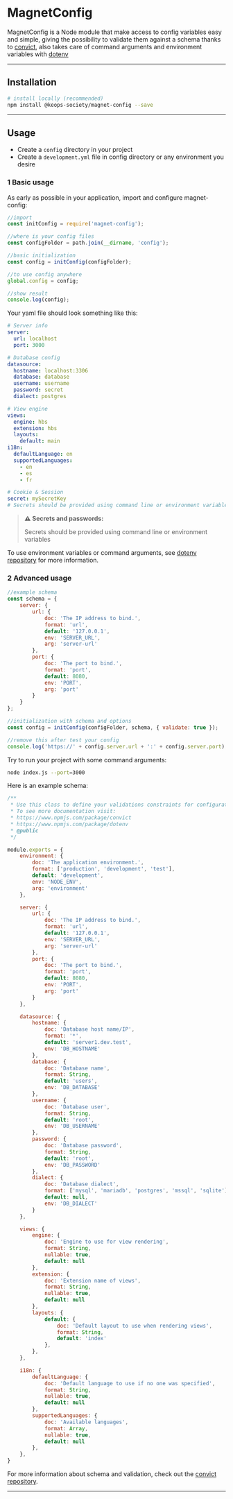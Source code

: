 # MagnetConfig

MagnetConfig is a Node module that make access to config variables easy and simple, 
giving the possibility to validate them against a schema thanks to [convict](https://github.com/mozilla/node-convict),
also takes care of command arguments and environment variables with [dotenv](https://github.com/motdotla/dotenv)

---

## Installation

```bash
# install locally (recommended)
npm install @keops-society/magnet-config --save
```

---

## Usage

- Create a `config` directory in your project
- Create a `development.yml` file in config directory or any environment you desire


### 1 Basic usage

As early as possible in your application, import and configure magnet-config:

```javascript
//import
const initConfig = require('magnet-config');

//where is your config files
const configFolder = path.join(__dirname, 'config');

//basic initialization
const config = initConfig(configFolder);

//to use config anywhere
global.config = config;

//show result
console.log(config);
```

Your yaml file should look something like this:
```yaml
# Server info
server:
  url: localhost
  port: 3000

# Database config
datasource:
  hostname: localhost:3306
  database: database
  username: username
  password: secret
  dialect: postgres

# View engine
views:
  engine: hbs
  extension: hbs
  layouts:
    default: main
i18n:
  defaultLanguage: en
  supportedLanguages:
    - en
    - es
    - fr

# Cookie & Session
secret: mySecretKey 
# Secrets should be provided using command line or environment variables
```

> **:warning: Secrets and passwords:**
> 
> Secrets should be provided using command line or environment variables

To use environment variables or command arguments, see [dotenv repository](https://github.com/motdotla/dotenv/blob/master/README.md#usage) for more information.


### 2 Advanced usage

```javascript
//example schema
const schema = {
    server: {
        url: {
            doc: 'The IP address to bind.',
            format: 'url',
            default: '127.0.0.1',
            env: 'SERVER_URL',
            arg: 'server-url'
        },
        port: {
            doc: 'The port to bind.',
            format: 'port',
            default: 8080,
            env: 'PORT',
            arg: 'port'
        }
    }
};

//initialization with schema and options
const config = initConfig(configFolder, schema, { validate: true });

//remove this after test your config
console.log('https://' + config.server.url + ':' + config.server.port);
```

Try to run your project with some command arguments:
```bash
node index.js --port=3000
```

Here is an example schema:
```javascript
/**
 * Use this class to define your validations constraints for configuration.
 * To see more documentation visit:
 * https://www.npmjs.com/package/convict
 * https://www.npmjs.com/package/dotenv
 * @public
 */

module.exports = {
    environment: {
        doc: 'The application environment.',
        format: ['production', 'development', 'test'],
        default: 'development',
        env: 'NODE_ENV',
        arg: 'environment'
    },

    server: {
        url: {
            doc: 'The IP address to bind.',
            format: 'url',
            default: '127.0.0.1',
            env: 'SERVER_URL',
            arg: 'server-url'
        },
        port: {
            doc: 'The port to bind.',
            format: 'port',
            default: 8080,
            env: 'PORT',
            arg: 'port'
        }
    },

    datasource: {
        hostname: {
            doc: 'Database host name/IP',
            format: '*',
            default: 'server1.dev.test',
            env: 'DB_HOSTNAME'
        },
        database: {
            doc: 'Database name',
            format: String,
            default: 'users',
            env: 'DB_DATABASE'
        },
        username: {
            doc: 'Database user',
            format: String,
            default: 'root',
            env: 'DB_USERNAME'
        },
        password: {
            doc: 'Database password',
            format: String,
            default: 'root',
            env: 'DB_PASSWORD'
        },
        dialect: {
            doc: 'Database dialect',
            format: ['mysql', 'mariadb', 'postgres', 'mssql', 'sqlite'],
            default: null,
            env: 'DB_DIALECT'
        }
    },

    views: {
        engine: {
            doc: 'Engine to use for view rendering',
            format: String,
            nullable: true,
            default: null
        },
        extension: {
            doc: 'Extension name of views',
            format: String,
            nullable: true,
            default: null
        },
        layouts: {
            default: {
                doc: 'Default layout to use when rendering views',
                format: String,
                default: 'index'
            },
        },
    },

    i18n: {
        defaultLanguage: {
            doc: 'Default language to use if no one was specified',
            format: String,
            nullable: true,
            default: null
        },
        supportedLanguages: {
            doc: 'Available languages',
            format: Array,
            nullable: true,
            default: null
        },
    },
}
```

For more information about schema and validation, check out the [convict repository](https://github.com/mozilla/node-convict/tree/master/packages/convict#usage).

---